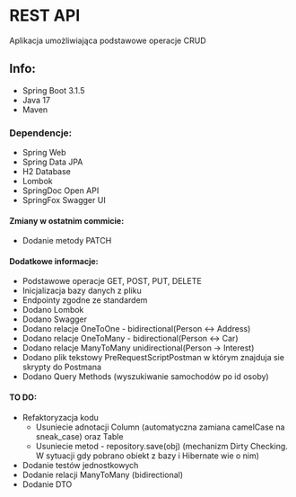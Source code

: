 # REST API
Aplikacja umożliwiająca podstawowe operacje CRUD
## Info:
- Spring Boot 3.1.5
- Java 17
- Maven
### Dependencje:
- Spring Web
- Spring Data JPA
- H2 Database
- Lombok
- SpringDoc Open API
- SpringFox Swagger UI
#### Zmiany w ostatnim commicie:
- Dodanie metody PATCH
#### Dodatkowe informacje:
- Podstawowe operacje GET, POST, PUT, DELETE
- Inicjalizacja bazy danych z pliku
- Endpointy zgodne ze standardem
- Dodano Lombok
- Dodano Swagger
- Dodano relacje OneToOne - bidirectional(Person <-> Address)
- Dodano relacje OneToMany - bidirectional(Person <-> Car)
- Dodano relacje ManyToMany unidirectional(Person -> Interest)
- Dodano plik tekstowy PreRequestScriptPostman w którym znajduja sie skrypty do Postmana
- Dodano Query Methods (wyszukiwanie samochodów po id osoby)

#### TO DO:
- Refaktoryzacja kodu
  - Usuniecie adnotacji Column (automatyczna zamiana camelCase na sneak_case) oraz Table
  - Usuniecie metod - repository.save(obj) (mechanizm Dirty Checking. W sytuacji gdy pobrano obiekt z bazy i Hibernate wie o nim)
- Dodanie testów jednostkowych
- Dodanie relacji ManyToMany (bidirectional)
- Dodanie DTO

   